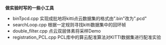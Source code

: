 **做实验时写的一些小工具**

- binTpcd.cpp 实现成批地将kitti点云数据集的格式由".bin"改为".pcd"
- searchLoop.cpp 根据一定规则寻找kitti数据集中的回环帧
- double_filter.cpp 点云双层体素将采样Demo
- registration_PCL.cpp PCL库中的算云配准算法对KITTI数据集进行配准实验